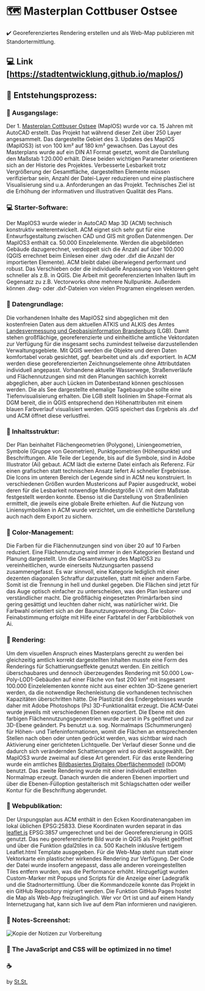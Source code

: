 # :world_map: Masterplan Cottbuser Ostsee
:heavy_check_mark: Georeferenziertes Rendering erstellen und als Web-Map publizieren mit Standortermittlung.

## :computer: Link [https://stadtentwicklung.github.io/maplos/)

## :rocket: Entstehungsprozess:

### :compass: Ausgangslage:
Der 1. [Masterplan Cottbuser Ostsee](https://www.cottbus.de/verwaltung/strukturentwicklung/ostsee/) (MaplOS) wurde vor ca. 15 Jahren mit AutoCAD erstellt. Das Projekt hat während dieser Zeit über 250 Layer angesammelt. Das dargestellte Gebiet des 3. Updates des MaplOS (MaplOS3) ist von 100 km&sup2; auf 180 km&sup2; gewachsen. Das Layout des Masterplans wurde auf ein DIN A1 Format gesetzt, womit die Darstellung den Maßstab 1:20.000 erhält. Diese beiden wichtigen Parameter orientieren sich an der Historie des Projektes. Verbesserte Lesbarkeit trotz Vergrößerung der Gesamtfläche, dargestellten Elemente müssen verifizierbar sein, Anzahl der Datei-Layer reduzieren und eine plastischere Visualisierung sind u.a. Anforderungen an das Projekt. Technisches Ziel ist die Erhöhung der informativen und illustrativen Qualität des Plans.

### :computer: Starter-Software:
Der MaplOS3 wurde wieder in AutoCAD Map 3D (ACM) technisch konstruktiv weiterentwickelt. ACM eignet sich sehr gut für eine Entwurfsgestaltung zwischen CAD und GIS mit großen Datenmengen. Der MaplOS3 enthält ca. 50.000 Einzelelemente. Werden die abgebildeten Gebäude dazugerechnet, verdoppelt sich die Anzahl auf über 100.000 (QGIS errechnet beim Einlesen einer .dwg oder .dxf die Anzahl der importierten Elemente). ACM bleibt dabei überwiegend performant und robust. Das Verschieben oder die individuelle Anpassung von Vektoren geht schneller als z.B. in QGIS. Die Arbeit mit georeferenzierten Inhalten läuft im Gegensatz zu z.B. Vectorworks ohne mehrere Nullpunkte. Außerdem können .dwg- oder .dxf-Dateien von vielen Programen eingelesen werden.

### :floppy_disk: Datengrundlage:
Die vorhandenen Inhalte des MaplOS2 sind abgeglichen mit den kostenfreien Daten aus dem aktuellen ATKIS und ALKIS des Amtes [Landesvermessung und Geobasisinformation Brandenburg](https://geobasis-bb.de/lgb/de/) (LGB). Damit stehen großflächige, georeferenzierte und einheitliche amtliche Vektordaten zur Verfügung für die insgesamt sechs zumindest teilweise darzustellenden Verwaltungsgebiete. Mit QGIS werden die Objekte und deren Daten komfortabel vorab gesichtet, ggf. bearbeitet und als .dxf exportiert. In ACM werden diese georeferenzierten Zeichnungselemente ohne Attributdaten individuell angepasst. Vorhandene aktuelle Wasserwege, Straßenverläufe und Flächennutzungen sind mit den Planungen sachlich korrekt abgeglichen, aber auch Lücken im Datenbestand können geschlossen werden. Die als See dargestellte ehemalige Tagebaugrube sollte eine Tiefenvisualisierung erhalten. Die LGB stellt Isolinien im Shape-Format als DGM bereit, die in QGIS entsprechend den Höhenattributen mit einem blauen Farbverlauf visualisiert werden. QGIS speichert das Ergebnis als .dxf und ACM öffnet diese verlustfrei.

### :memo: Inhaltsstruktur:
Der Plan beinhaltet Flächengeometrien (Polygone), Liniengeometrien, Symbole (Gruppe von Geometrien), Punktgeometrien (Höhenpunkte) und Beschriftungen. Alle Teile der Legende, bis auf die Symbole, sind in Adobe Illustrator (Ai) gebaut. ACM lädt die externe Datei einfach als Referenz. Für einen grafischen statt technischen Ansatz liefert Ai schneller Ergebnisse. Die Icons im unteren Bereich der Legende sind in ACM neu konstruiert. In verschiedenen Größen wurden Mustericons auf Papier ausgedruckt, wobei deren für die Lesbarkeit notwendige Mindestgröße i.V. mit dem Maßstab festgestellt werden konnte. Ebenso ist die Darstellung von Straßenlinien ermittelt, die jeweils eine globale Breite erhielten. Auf die Nutzung von Liniensymboliken in ACM wurde verzichtet, um die einheitliche Darstellung auch nach dem Export zu sichern.

### :art: Color-Management:
Die Farben für die Flächennutzungen sind von über 20 auf 10 Farben reduziert. Eine Flächennutzung wird immer in den Kategorien Bestand und Planung dargestellt. Um die Gesamtwirkung des MaplOS3 zu vereinheitlichen, wurde einerseits Nutzungsarten passend zusammengefasst. Es war sinnvoll, eine Kategorie lediglich mit einer dezenten diagonalen Schraffur darzustellen, statt mit einer andern Farbe. Somit ist die Trennung in hell und dunkel gegeben. Die Flächen sind jetzt für das Auge optisch einfacher zu unterscheiden, was den Plan lesbarer und verständlicher macht. Die großflächig eingesetzten Primärfarben sind gering gesättigt und leuchten daher nicht, was natürlicher wirkt. Die Farbwahl orientiert sich an der Baunutzungsverordnung. Die Color-Feinabstimmung erfolgte mit Hilfe einer Farbtafel in der Farbbibliothek von Ai.

### :cinema: Rendering:
Um dem visuellen Anspruch eines Masterplans gerecht zu werden bei gleichzeitig amtlich korrekt dargestellten Inhalten musste eine Form des Renderings für Schattierungseffekte genutzt werden. Ein zeitlich überschaubares und dennoch überzeugendes Rendering mit 50.000 Low-Poly-LOD1-Gebäuden auf einer Fläche von fast 200 km&sup2; mit insgesamt 100.000 Einzelelementen konnte nicht aus einer echten 3D-Szene generiert werden, da die notwendige Rechenleistung die vorhandenen technischen Kapazitäten überschritten hätte. Die Plastizität des Endergebnisses wurde daher mit Adobe Photoshops (Ps) 3D-Funktionalität erzeugt. Die ACM-Datei wurde jeweils mit verschiedenen Ebenen exportiert. Die Ebene mit den farbigen Flächennutzungsgeometrien wurde zuerst in Ps geöffnet und zur 3D-Ebene geändert. Ps benutzt u.a. sog. Normalmaps (Schummerungen) für Höhen- und Tiefeninformationen, womit die Flächen an entsprechenden Stellen nach oben oder unten gedrückt werden, was sichtbar wird nach Aktivierung einer gerichteten Lichtquelle. Der Verlauf dieser Sonne und die dadurch sich verändernden Schattierungen wird so direkt ausgewählt. Der MaplOS3 wurde zweimal auf diese Art gerendert. Für das erste Rendering wurde ein amtliches [Bildbasiertes Digitales Oberflächenmodell](https://geobroker.geobasis-bb.de/gbss.php?MODE=GetProductInformation&PRODUCTID=03de0e12-fb9f-47ae-b564-851365e2ae66) (bDOM) benutzt. Das zweite Rendering wurde mit einer individuell erstellten Normalmap erzeugt. Danach wurden die anderen Ebenen importiert und über die Ebenen-Fülloption gestalterisch mit Schlagschatten oder weißer Kontur für die Beschriftung abgerundet.

### :iphone: Webpublikation:
Der Urspungsplan aus ACM enthält in den Ecken Koordinatenangaben im lokal üblichen EPSG:25833. Diese Koordinaten wurden separat in das [leaflet.js](https://leafletjs.com/) EPSG:3857 umgerechnet und bei der Georeferenzierung in QGIS genutzt. Das neu georeferenzierte Bild wurde in QGIS als Projekt geöffnet und über die Funktion gdal2tiles in ca. 500 Kacheln inklusive fertigem Leaflet.html Template ausgegeben. Für die Web-Map steht nun statt einer Vektorkarte ein plastischer wirkendes Rendering zur Verfügung. Der Code der Datei wurde insofern angepasst, dass alle anderen voreingestellten Tiles entfern wurden, was die Performance erhöht. Hinzugefügt wurden Custom-Marker mit Popups und Scripts für die Anzeige einer Ladegrafik und die Stadnortermittlung. Über die Kommandozeile konnte das Projekt in ein GitHub Repository migriert werden. Die Funktion GitHub Pages hostet die Map als Web-App freizugänglich. Wer vor Ort ist und auf einem Handy Internetzugang hat, kann sich live auf dem Plan informieren und navigieren.

### :camera_flash: Notes-Screenshot:
![Kopie der Notizen zur Vorbereitung](https://raw.githubusercontent.com/stadtentwicklung/GeolocateOnPlan/main/notes.png)

### :wrench: The JavaScript and CSS will be optimized in no time! 

### :coffee:
by [St.St.](https://github.com/stewahn)
